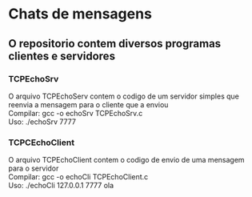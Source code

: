 # Chats de mensagens

<h2> O repositorio contem diversos programas clientes e servidores
</h2>

<h3>
TCPEchoSrv
 </h3>

<a>
O arquivo TCPEchoServ contem o codigo de um servidor simples que reenvia a mensagem para o cliente que a enviou
</a>
<br>
<a>
Compilar: gcc -o echoSrv TCPEchoSrv.c <br>
Uso: ./echoSrv 7777
</a>

<h3>
TCPCEchoClient
</h3>

<a>
O arquivo TCPEchoClient contem o codigo de envio de uma mensagem para o servidor
</a>
<br>
<a>
Compilar: gcc -o echoCli TCPEchoClient.c <br>
Uso: ./echoCli 127.0.0.1 7777 ola

